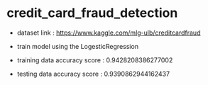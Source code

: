 # credit_card_fraud_detection



- dataset link : https://www.kaggle.com/mlg-ulb/creditcardfraud

- train model using the LogesticRegression
- training data accuracy score : 0.9428208386277002
- testing data accuracy score : 0.9390862944162437






